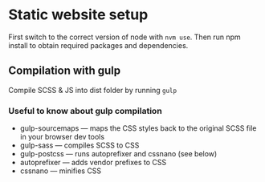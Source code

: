 
# Static website setup
First switch to the correct version of node with `nvm use`. Then run npm install to obtain required packages and dependencies.


## Compilation with gulp
Compile SCSS & JS into dist folder by running `gulp`

### Useful to know about gulp compilation
- gulp-sourcemaps — maps the CSS styles back to the original SCSS file in your browser dev tools
- gulp-sass — compiles SCSS to CSS
- gulp-postcss — runs autoprefixer and cssnano (see below)
- autoprefixer — adds vendor prefixes to CSS
- cssnano — minifies CSS